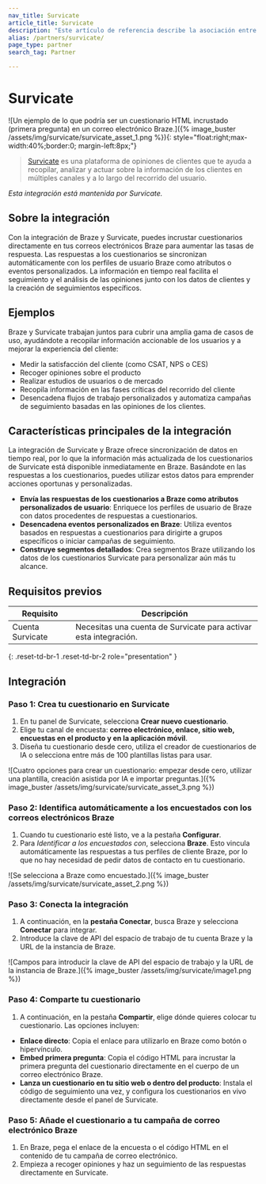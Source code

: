 ```yaml
---
nav_title: Survicate
article_title: Survicate
description: "Este artículo de referencia describe la asociación entre Braze y Survicate, una plataforma de opiniones de clientes que te ayuda a recopilar, analizar y actuar sobre la información de los clientes en múltiples canales y a lo largo del recorrido del usuario."
alias: /partners/survicate/
page_type: partner
search_tag: Partner

---
```


# Survicate

![Un ejemplo de lo que podría ser un cuestionario HTML incrustado (primera pregunta) en un correo electrónico Braze.]({% image_buster /assets/img/survicate/survicate_asset_1.png %}){: style="float:right;max-width:40%;border:0; margin-left:8px;"}

> [Survicate](https://survicate.com/integrations/braze-survey/?utm_source=braze&utm_medium=integrations&utm_campaign=helpcenter) es una plataforma de opiniones de clientes que te ayuda a recopilar, analizar y actuar sobre la información de los clientes en múltiples canales y a lo largo del recorrido del usuario.  

_Esta integración está mantenida por Survicate._

## Sobre la integración

Con la integración de Braze y Survicate, puedes incrustar cuestionarios directamente en tus correos electrónicos Braze para aumentar las tasas de respuesta. Las respuestas a los cuestionarios se sincronizan automáticamente con los perfiles de usuario Braze como atributos o eventos personalizados. La información en tiempo real facilita el seguimiento y el análisis de las opiniones junto con los datos de clientes y la creación de seguimientos específicos.

## Ejemplos

Braze y Survicate trabajan juntos para cubrir una amplia gama de casos de uso, ayudándote a recopilar información accionable de los usuarios y a mejorar la experiencia del cliente:

- Medir la satisfacción del cliente (como CSAT, NPS o CES)
- Recoger opiniones sobre el producto
- Realizar estudios de usuarios o de mercado
- Recopila información en las fases críticas del recorrido del cliente
- Desencadena flujos de trabajo personalizados y automatiza campañas de seguimiento basadas en las opiniones de los clientes.

## Características principales de la integración

La integración de Survicate y Braze ofrece sincronización de datos en tiempo real, por lo que la información más actualizada de los cuestionarios de Survicate está disponible inmediatamente en Braze. Basándote en las respuestas a los cuestionarios, puedes utilizar estos datos para emprender acciones oportunas y personalizadas.

- **Envía las respuestas de los cuestionarios a Braze como atributos personalizados de usuario**: Enriquece los perfiles de usuario de Braze con datos procedentes de respuestas a cuestionarios.
- **Desencadena eventos personalizados en Braze**: Utiliza eventos basados en respuestas a cuestionarios para dirigirte a grupos específicos o iniciar campañas de seguimiento.
- **Construye segmentos detallados**: Crea segmentos Braze utilizando los datos de los cuestionarios Survicate para personalizar aún más tu alcance.

## Requisitos previos

| Requisito | Descripción |
| ----------- | ----------- |
| Cuenta Survicate | Necesitas una cuenta de Survicate para activar esta integración. |
{: .reset-td-br-1 .reset-td-br-2 role="presentation" }

## Integración

### Paso 1: Crea tu cuestionario en Survicate

1. En tu panel de Survicate, selecciona **Crear nuevo cuestionario**.
2. Elige tu canal de encuesta: **correo electrónico, enlace, sitio web, encuestas en el producto y en la aplicación móvil**. 
3. Diseña tu cuestionario desde cero, utiliza el creador de cuestionarios de IA o selecciona entre más de 100 plantillas listas para usar.

![Cuatro opciones para crear un cuestionario: empezar desde cero, utilizar una plantilla, creación asistida por IA e importar preguntas.]({% image_buster /assets/img/survicate/survicate_asset_3.png %})

### Paso 2: Identifica automáticamente a los encuestados con los correos electrónicos Braze

1. Cuando tu cuestionario esté listo, ve a la pestaña **Configurar**.
2. Para *Identificar a los encuestados con*, selecciona **Braze**. Esto vincula automáticamente las respuestas a tus perfiles de cliente Braze, por lo que no hay necesidad de pedir datos de contacto en tu cuestionario.

![Se selecciona a Braze como encuestado.]({% image_buster /assets/img/survicate/survicate_asset_2.png %})

### Paso 3: Conecta la integración

1. A continuación, en la **pestaña Conectar**, busca Braze y selecciona **Conectar** para integrar. 
2. Introduce la clave de API del espacio de trabajo de tu cuenta Braze y la URL de la instancia de Braze.

![Campos para introducir la clave de API del espacio de trabajo y la URL de la instancia de Braze.]({% image_buster /assets/img/survicate/image1.png %})

### Paso 4: Comparte tu cuestionario

1. A continuación, en la pestaña **Compartir**, elige dónde quieres colocar tu cuestionario. Las opciones incluyen:
- **Enlace directo**: Copia el enlace para utilizarlo en Braze como botón o hipervínculo.
- **Embed primera pregunta**: Copia el código HTML para incrustar la primera pregunta del cuestionario directamente en el cuerpo de un correo electrónico Braze.
- **Lanza un cuestionario en tu sitio web o dentro del producto**: Instala el código de seguimiento una vez, y configura los cuestionarios en vivo directamente desde el panel de Survicate.

### Paso 5: Añade el cuestionario a tu campaña de correo electrónico Braze

1. En Braze, pega el enlace de la encuesta o el código HTML en el contenido de tu campaña de correo electrónico.
2. Empieza a recoger opiniones y haz un seguimiento de las respuestas directamente en Survicate.


